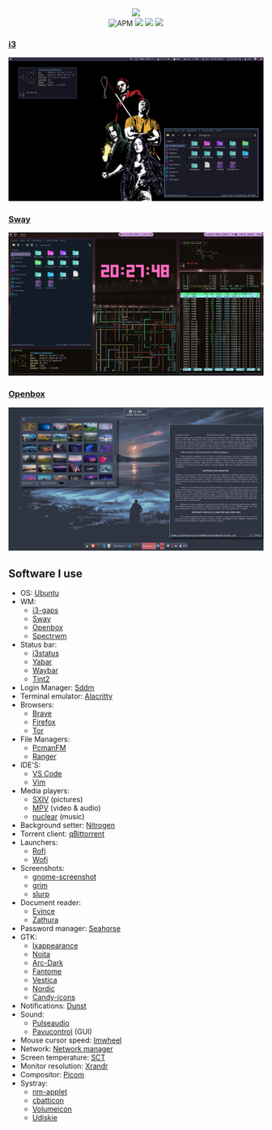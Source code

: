  <div align="center">
   <img src="https://img.shields.io/badge/Dotfiles-%F0%9F%A4%AA-9cf?style=plastic" width=200>
  </div>
  
<div align="center">
  <img alt="APM" src="https://img.shields.io/apm/l/vim-mode?color=gree&label=License&style=plastic"> 
  <img src="https://img.shields.io/badge/Open Source-%E2%9D%A4%EF%B8%8F-blue?style=plastic"> 
  <img src="https://img.shields.io/badge/Linux-%F0%9F%90%A7-9cf?style=plastic"> 
  <a href="https://www.reddit.com/user/Jorgeloopzz">
    <img src="https://img.shields.io/badge/Reddit-%E3%83%84-orange?style=plastic">
  </a>
</div>

### [i3](https://github.com/Jorgedeveloopzz/dotfiles/tree/master/.config/i3)
![2](https://raw.githubusercontent.com/Jorgedeveloopzz/dotfiles/master/Screenshots/i3-ex.png)


### [Sway](https://github.com/Jorgedeveloopzz/dotfiles/tree/master/.config/sway)
![sway](https://raw.githubusercontent.com/Jorgedeveloopzz/dotfiles/master/Screenshots/sway-ex.png)

### [Openbox](https://github.com/Jorgedeveloopzz/dotfiles/tree/master/.config/openbox)
![openbox](https://raw.githubusercontent.com/Jorgedeveloopzz/dotfiles/master/Screenshots/openbox-ex.png)

## Software I use
* OS: [Ubuntu](https://ubuntu.com/)
* WM:
   * [i3-gaps](https://i3wm.org/)
   * [Sway](https://swaywm.org/)
   * [Openbox](https://wiki.archlinux.org/title/Openbox)
   * [Spectrwm](https://wiki.archlinux.org/title/Spectrwm)
* Status bar:
   * [i3status](https://i3wm.org/docs/i3status.html)
   * [Yabar](https://github.com/geommer/yabar)
   * [Waybar](https://github.com/Alexays/Waybar)
   * [Tint2](https://wiki.archlinux.org/title/Tint2)
* Login Manager: [Sddm](https://wiki.archlinux.org/title/SDDM)
* Terminal emulator: [Alacritty](https://wiki.archlinux.org/title/Alacritty)
* Browsers: 
   * [Brave](https://brave.com/)
   * [Firefox](https://www.mozilla.org/es-ES/firefox/new/)
   * [Tor](https://www.torproject.org/)
* File Managers:
   * [PcmanFM](https://wiki.archlinux.org/title/PCManFM)
   * [Ranger](https://wiki.archlinux.org/title/Ranger)
* IDE'S:
   * [VS Code](https://wiki.archlinux.org/title/Visual_Studio_Code)
   * [Vim](https://wiki.archlinux.org/title/Vim)
* Media players:
   * [SXIV](https://wiki.archlinux.org/title/Sxiv) (pictures)
   * [MPV](https://wiki.archlinux.org/title/Mpv) (video & audio)
   * [nuclear](https://nuclear.js.org/) (music)
* Background setter: [Nitrogen](https://wiki.archlinux.org/title/Nitrogen)
* Torrent client: [qBittorrent](https://www.qbittorrent.org/)
* Launchers: 
   * [Rofi](https://wiki.archlinux.org/title/Rofi)
   * [Wofi](https://github.com/tsujp/wofi)
* Screenshots:
   * [gnome-screenshot](https://github.com/GNOME/gnome-screenshot)
   * [grim](https://github.com/emersion/grim)
   * [slurp](https://github.com/emersion/slurp)
* Document reader: 
   * [Evince](https://wiki.archlinux.org/title/GNOME/Document_viewer)
   * [Zathura](https://wiki.archlinux.org/title/zathura)
* Password manager: [Seahorse](https://wiki.gnome.org/Apps/Seahorse)
* GTK:
   * [lxappearance](https://github.com/lxde/lxappearance)
   * [Noita](https://github.com/doktorbro/jekyll-noita)
   * [Arc-Dark](https://github.com/horst3180/arc-theme)
   * [Fantome](https://github.com/addy-dclxvi/gtk-theme-collections/tree/master/Fantome)
   * [Vestica](https://github.com/addy-dclxvi/gtk-theme-collections/tree/master/Vestica)
   * [Nordic](https://github.com/EliverLara/Nordic)
   * [Candy-icons](https://github.com/EliverLara/candy-icons)
* Notifications: [Dunst](https://wiki.archlinux.org/title/Dunst)
* Sound: 
   * [Pulseaudio](https://wiki.archlinux.org/title/PulseAudio)
   * [Pavucontrol](https://github.com/pulseaudio/pavucontrol) (GUI)
* Mouse cursor speed: [Imwheel](https://wiki.archlinux.org/title/IMWheel)
* Network: [Network manager](https://wiki.archlinux.org/title/NetworkManager)
* Screen temperature: [SCT](https://github.com/faf0/sct)
* Monitor resolution: [Xrandr](https://wiki.archlinux.org/title/Xrandr)
* Compositor: [Picom](https://wiki.archlinux.org/title/Picom)
* Systray:
   * [nm-applet](https://wiki.archlinux.org/title/NetworkManager#nm-applet)
   * [cbatticon](https://github.com/valr/cbatticon)
   * [Volumeicon](https://github.com/Maato/volumeicon)
   * [Udiskie](https://wiki.archlinux.org/title/Udisks)
